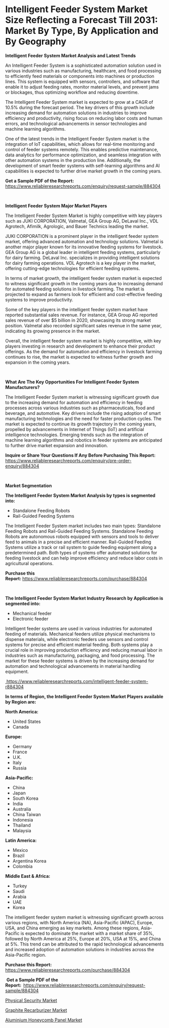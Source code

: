 <p><h1>Intelligent Feeder System Market Size Reflecting a Forecast Till 2031: Market By Type, By Application and By Geography</h1></p><p><strong>Intelligent Feeder System Market Analysis and Latest Trends</strong></p>
<p><p>An Intelligent Feeder System is a sophisticated automation solution used in various industries such as manufacturing, healthcare, and food processing to efficiently feed materials or components into machines or production lines. This system is equipped with sensors, controllers, and software that enable it to adjust feeding rates, monitor material levels, and prevent jams or blockages, thus optimizing workflow and reducing downtime.</p><p>The Intelligent Feeder System market is expected to grow at a CAGR of 10.5% during the forecast period. The key drivers of this growth include increasing demand for automation solutions in industries to improve efficiency and productivity, rising focus on reducing labor costs and human errors, and technological advancements in sensor technologies and machine learning algorithms.</p><p>One of the latest trends in the Intelligent Feeder System market is the integration of IoT capabilities, which allows for real-time monitoring and control of feeder systems remotely. This enables predictive maintenance, data analytics for performance optimization, and seamless integration with other automation systems in the production line. Additionally, the development of smart feeder systems with self-learning algorithms and AI capabilities is expected to further drive market growth in the coming years.</p></p>
<p><strong>Get a Sample PDF of the Report:&nbsp;</strong> <a href="https://www.reliableresearchreports.com/enquiry/request-sample/884304">https://www.reliableresearchreports.com/enquiry/request-sample/884304</a></p>
<p>&nbsp;</p>
<p><strong>Intelligent Feeder System Major Market Players</strong></p>
<p><p>The Intelligent Feeder System Market is highly competitive with key players such as JUKI CORPORATION, Valmetal, GEA Group AG, DeLaval Inc., VDL Agrotech, Afimilk, Agrologic, and Bauer Technics leading the market. </p><p>JUKI CORPORATION is a prominent player in the intelligent feeder system market, offering advanced automation and technology solutions. Valmetal is another major player known for its innovative feeding systems for livestock. GEA Group AG is a global leader in intelligent feeding systems, particularly for dairy farming. DeLaval Inc. specializes in providing intelligent solutions for dairy farming operations. VDL Agrotech is a key player in the market, offering cutting-edge technologies for efficient feeding systems. </p><p>In terms of market growth, the intelligent feeder system market is expected to witness significant growth in the coming years due to increasing demand for automated feeding solutions in livestock farming. The market is projected to expand as farmers look for efficient and cost-effective feeding systems to improve productivity.</p><p>Some of the key players in the intelligent feeder system market have reported substantial sales revenue. For instance, GEA Group AG reported sales revenue of over $5 billion in 2020, showcasing its strong market position. Valmetal also recorded significant sales revenue in the same year, indicating its growing presence in the market.</p><p>Overall, the intelligent feeder system market is highly competitive, with key players investing in research and development to enhance their product offerings. As the demand for automation and efficiency in livestock farming continues to rise, the market is expected to witness further growth and expansion in the coming years.</p></p>
<p>&nbsp;</p>
<p><strong>What Are The Key Opportunities For Intelligent Feeder System Manufacturers?</strong></p>
<p><p>The Intelligent Feeder System market is witnessing significant growth due to the increasing demand for automation and efficiency in feeding processes across various industries such as pharmaceuticals, food and beverage, and automotive. Key drivers include the rising adoption of smart manufacturing technologies and the need for faster production cycles. The market is expected to continue its growth trajectory in the coming years, propelled by advancements in Internet of Things (IoT) and artificial intelligence technologies. Emerging trends such as the integration of machine learning algorithms and robotics in feeder systems are anticipated to further drive market expansion and innovation.</p></p>
<p><strong>Inquire or Share Your Questions If Any Before Purchasing This Report:</strong> <a href="https://www.reliableresearchreports.com/enquiry/pre-order-enquiry/884304">https://www.reliableresearchreports.com/enquiry/pre-order-enquiry/884304</a></p>
<p>&nbsp;</p>
<p><strong>Market Segmentation</strong></p>
<p><strong>The Intelligent Feeder System Market Analysis by types is segmented into:</strong></p>
<p><ul><li>Standalone Feeding Robots</li><li>Rail-Guided Feeding Systems</li></ul></p>
<p><p>The Intelligent Feeder System market includes two main types: Standalone Feeding Robots and Rail-Guided Feeding Systems. Standalone Feeding Robots are autonomous robots equipped with sensors and tools to deliver feed to animals in a precise and efficient manner. Rail-Guided Feeding Systems utilize a track or rail system to guide feeding equipment along a predetermined path. Both types of systems offer automated solutions for feeding livestock and can help improve efficiency and reduce labor costs in agricultural operations.</p></p>
<p><strong>Purchase this Report:&nbsp;</strong><a href="https://www.reliableresearchreports.com/purchase/884304">https://www.reliableresearchreports.com/purchase/884304</a></p>
<p>&nbsp;</p>
<p><strong>The Intelligent Feeder System Market Industry Research by Application is segmented into:</strong></p>
<p><ul><li>Mechanical feeder</li><li>Electronic feeder</li></ul></p>
<p><p>Intelligent feeder systems are used in various industries for automated feeding of materials. Mechanical feeders utilize physical mechanisms to dispense materials, while electronic feeders use sensors and control systems for precise and efficient material feeding. Both systems play a crucial role in improving production efficiency and reducing manual labor in industries such as manufacturing, packaging, and food processing. The market for these feeder systems is driven by the increasing demand for automation and technological advancements in material handling equipment.</p></p>
<p><a href="https://www.reliableresearchreports.com/intelligent-feeder-system-r884304">&nbsp;https://www.reliableresearchreports.com/intelligent-feeder-system-r884304</a></p>
<p><strong>In terms of Region, the Intelligent Feeder System Market Players available by Region are:</strong></p>
<p>
    <p> <strong> North America: </strong>
        <ul>
            <li>United States</li>
            <li>Canada</li>
        </ul>
        </p> 
    <p> <strong> Europe: </strong>
        <ul>
            <li>Germany</li>
            <li>France</li>
            <li>U.K.</li>
            <li>Italy</li>
            <li>Russia</li>
        </ul>
        </p> 
    <p> <strong> Asia-Pacific: </strong>
        <ul>
            <li>China</li>
            <li>Japan</li>
            <li>South Korea</li>
            <li>India</li>
            <li>Australia</li>
            <li>China Taiwan</li>
            <li>Indonesia</li>
            <li>Thailand</li>
            <li>Malaysia</li>
        </ul>
        </p> 
    <p> <strong> Latin America: </strong>
        <ul>
            <li>Mexico</li>
            <li>Brazil</li>
            <li>Argentina Korea</li>
            <li>Colombia</li>
        </ul>
        </p> 
    <p> <strong> Middle East & Africa: </strong>
        <ul>
            <li>Turkey</li>
            <li>Saudi</li>
            <li>Arabia</li>
            <li>UAE</li>
            <li>Korea</li>
        </ul>
    </p>
    </p>
<p><p>The intelligent feeder system market is witnessing significant growth across various regions, with North America (NA), Asia-Pacific (APAC), Europe, USA, and China emerging as key markets. Among these regions, Asia-Pacific is expected to dominate the market with a market share of 35%, followed by North America at 25%, Europe at 20%, USA at 15%, and China at 5%. This trend can be attributed to the rapid technological advancements and increased adoption of automation solutions in industries across the Asia-Pacific region.</p></p>
<p><strong>Purchase this Report: </strong><a href="https://www.reliableresearchreports.com/purchase/884304">https://www.reliableresearchreports.com/purchase/884304</a></p>
<p>&nbsp;<strong>Get a Sample PDF of the Report:&nbsp;&nbsp;</strong><a href="https://www.reliableresearchreports.com/enquiry/request-sample/884304">https://www.reliableresearchreports.com/enquiry/request-sample/884304</a></p>
<p><strong></strong></p>
<p><p><a href="https://thundering-castanet-c65.notion.site/Decoding-Physical-Security-Market-Metrics-Market-Share-Trends-and-Growth-Patterns-63b8fdcfcd0a44baba743990955a1bee">Physical Security Market</a></p><p><a href="https://issuu.com/reportprime-2/docs/graphite-recarburizer-market-size-2030.pptx">Graphite Recarburizer Market</a></p><p><a href="https://issuu.com/reportprime-2/docs/aluminium-honeycomb-panel-market-size-2030.pptx">Aluminium Honeycomb Panel Market</a></p></p>